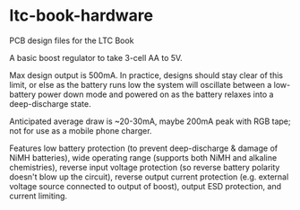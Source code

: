 # ltc-book-hardware

PCB design files for the LTC Book

A basic boost regulator to take 3-cell AA to 5V.

Max design output is 500mA. In practice, designs should stay
clear of this limit, or else as the battery runs low the system
will oscillate between a low-battery power down mode and powered
on as the battery relaxes into a deep-discharge state.

Anticipated average draw is ~20-30mA, maybe 200mA peak with RGB tape;
not for use as a mobile phone charger.

Features low battery protection (to prevent deep-discharge & damage of
NiMH batteries), wide operating range (supports both NiMH and alkaline
chemistries), reverse input voltage protection (so reverse battery
polarity doesn't blow up the circuit), reverse output current
protection (e.g. external voltage source connected to output of
boost), output ESD protection, and current limiting.



